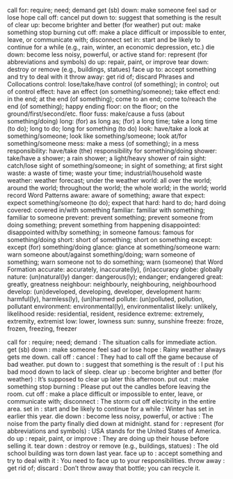 call for: require; need; demand
get (sb) down: make someone feel sad or lose hope
call off: cancel
put down to: suggest that something is the result of
clear up: become brighter and better (for weather)
put out: make something stop burning
cut off: make a place difficult or impossible to enter, leave, or communicate with; disconnect
set in: start and be likely to continue for a while (e.g., rain, winter, an economic depression, etc.)
die down: become less noisy, powerful, or active
stand for: represent (for abbreviations and symbols)
do up: repair, paint, or improve
tear down: destroy or remove (e.g., buildings, statues)
face up to: accept something and try to deal with it
throw away: get rid of; discard
Phrases and Collocations
control: lose/take/have control (of something); in control; out of control
effect: have an effect (on something/someone); take effect
end: in the end; at the end (of something); come to an end; come to/reach the end (of something); happy ending
floor: on the floor; on the ground/first/second/etc. floor
fuss: make/cause a fuss (about something/doing)
long: (for) as long as; (for) a long time; take a long time (to do); long to do; long for something (to do)
look: have/take a look at something/someone; look like something/someone; look at/for something/someone
mess: make a mess (of something); in a mess
responsibility: have/take (the) responsibility for something/doing
shower: take/have a shower; a rain shower; a light/heavy shower of rain
sight: catch/lose sight of something/someone; in sight of something; at first sight
waste: a waste of time; waste your time; industrial/household waste
weather: weather forecast; under the weather
world: all over the world; around the world; throughout the world; the whole world; in the world; world record
Word Patterns
aware: aware of something; aware that
expect: expect something/someone (to do); expect that
hard: hard to do; hard doing
covered: covered in/with something
familiar: familiar with something; familiar to someone
prevent: prevent something; prevent someone from doing something; prevent something from happening
disappointed: disappointed with/by something; in someone
famous: famous for something/doing
short: short of something; short on something
except: except (for) something/doing
glance: glance at something/someone
warn: warn someone about/against something/doing; warn someone of something; warn someone not to do something; warn (someone) that
Word Formation
accurate: accurately, inaccurate(ly), (in)accuracy
globe: globally
nature: (un)natural(ly)
danger: dangerous(ly); endanger; endangered
great: greatly, greatness
neighbour: neighbourly, neighbouring, neighbourhood
develop: (un)developed, developing, developer, development
harm: harmful(ly), harmless(ly), (un)harmed
pollute: (un)polluted, pollution, pollutant
environment: environmental(ly), environmentalist
likely: unlikely, likelihood
reside: residential, resident, residence
extreme: extremely, extremity, extremist
low: lower, lowness
sun: sunny, sunshine
freeze: froze, frozen, freezing, freezer

call for : require; need; demand : The situation calls for immediate action.
get (sb) down : make someone feel sad or lose hope : Rainy weather always gets me down.
call off : cancel : They had to call off the game because of bad weather.
put down to : suggest that something is the result of : I put his bad mood down to lack of sleep.
clear up : become brighter and better (for weather) : It’s supposed to clear up later this afternoon.
put out : make something stop burning : Please put out the candles before leaving the room.
cut off : make a place difficult or impossible to enter, leave, or communicate with; disconnect : The storm cut off electricity in the entire area.
set in : start and be likely to continue for a while : Winter has set in earlier this year.
die down : become less noisy, powerful, or active : The noise from the party finally died down at midnight.
stand for : represent (for abbreviations and symbols) : USA stands for the United States of America.
do up : repair, paint, or improve : They are doing up their house before selling it.
tear down : destroy or remove (e.g., buildings, statues) : The old school building was torn down last year.
face up to : accept something and try to deal with it : You need to face up to your responsibilities.
throw away : get rid of; discard : Don’t throw away that bottle; you can recycle it.
